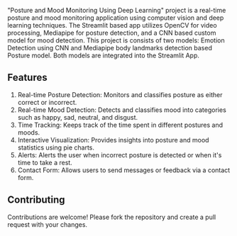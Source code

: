 "Posture and Mood Monitoring Using Deep Learning" project is a real-time posture and mood monitoring application using computer vision and deep learning techniques. 
The Streamlit based app utilizes OpenCV for video processing, Mediapipe for posture detection, and a CNN based custom model for mood detection. 
This project is consists of two models: Emotion Detection using CNN and Mediapipe body landmarks detection based Posture model. Both models are integrated into the Streamlit App.

## Features
1. Real-time Posture Detection: Monitors and classifies posture as either correct or incorrect.
2. Real-time Mood Detection: Detects and classifies mood into categories such as happy, sad, neutral, and disgust.
3. Time Tracking: Keeps track of the time spent in different postures and moods.
4. Interactive Visualization: Provides insights into posture and mood statistics using pie charts.
5. Alerts: Alerts the user when incorrect posture is detected or when it's time to take a rest.
6. Contact Form: Allows users to send messages or feedback via a contact form.


## Contributing
Contributions are welcome! Please fork the repository and create a pull request with your changes.
